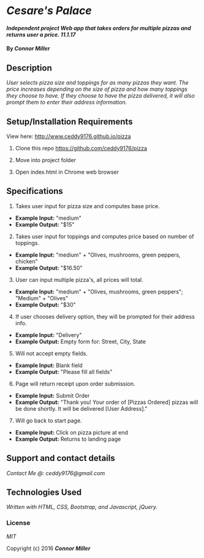 # _Cesare's Palace_

#### _Independent project Web app that takes orders for multiple pizzas and returns user a price. 11.1.17_

#### By _**Connor Miller**_

## Description

_User selects pizza size and toppings for as many pizzas they want. The price increases depending on the size of pizza and how many toppings they choose to have. If they choose to have the pizza delivered, it will also prompt them to enter their address information._

## Setup/Installation Requirements

 View here: http://www.ceddy9176.github.io/pizza

1. Clone this repo https://github.com/ceddy9176/pizza

2. Move into project folder

3. Open index.html in Chrome web browser

## Specifications

1. Takes user input for pizza size and computes base price.
  - <b>Example Input:</b> "medium"
  - <b>Example Output:</b> "$15"

2. Takes user input for toppings and computes price based on number of toppings.
  - <b>Example Input:</b> "medium" + "Olives, mushrooms, green peppers, chicken"
  - <b>Example Output:</b> "$16.50"

3. User can input multiple pizza's, all prices will total.
  - <b>Example Input:</b> "medium" + "Olives, mushrooms, green peppers"; "Medium" + "Olives"
  - <b>Example Output:</b> "$30"

4. If user chooses delivery option, they will be prompted for their address info.
  - <b>Example Input:</b> "Delivery"
  - <b>Example Output:</b> Empty form for: Street, City, State

5. Will not accept empty fields.
  - <b>Example Input:</b> Blank field
  - <b>Example Output:</b> "Please fill all fields"

6. Page will return receipt upon order submission.
  - <b>Example Input:</b> Submit Order
  - <b>Example Output:</b> "Thank you! Your order of [Pizzas Ordered] pizzas will be done shortly. It will be delivered [User Address]."

7. Will go back to start page.
  - <b>Example Input:</b> Click on pizza picture at end
  - <b>Example Output:</b> Returns to landing page


## Support and contact details

_Contact Me @: ceddy9176@gmail.com_

## Technologies Used

_Written with HTML, CSS, Bootstrap, and Javascript, jQuery._

### License

*MIT*

Copyright (c) 2016 **_Connor Miller_**
